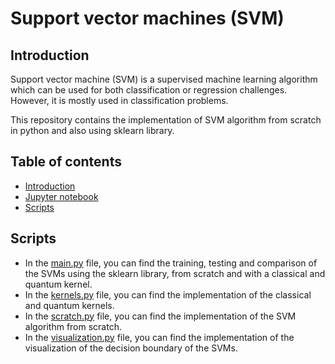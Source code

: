 # Support vector machines (SVM)
## Introduction
Support vector machine (SVM) is a supervised machine learning algorithm which can be used for both classification or 
regression challenges. However,  it is mostly used in classification problems.

This repository contains the implementation of SVM algorithm from scratch in python and also using sklearn library.
## Table of contents
* [Introduction](#introduction)
* [Jupyter notebook](https://github.com/JeremieGince/Learning_SVM/blob/main/notebook.ipynb)
* [Scripts](#Scripts)

## Scripts
* In the [main.py](main.py) file, you can find the training, testing and comparison of the SVMs 
using the sklearn library, from scratch and with a classical and quantum kernel.
* In the [kernels.py](kernels.py) file, you can find the implementation of the classical and quantum kernels.
* In the [scratch.py](scratch.py) file, you can find the implementation of the SVM algorithm from scratch.
* In the [visualization.py](visualization.py) file, you can find the implementation of the visualization of the
decision boundary of the SVMs.




